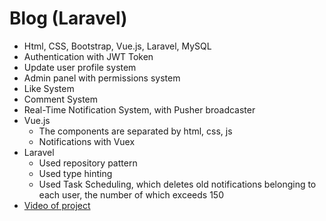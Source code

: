 <div class="blog ">
  <h1>Blog (Laravel)</h1>
  <ul>
    <li>Html, CSS, Bootstrap, Vue.js, Laravel, MySQL</li>
    <li>Authentication with JWT Token</li>
    <li>Update user profile system</li>
    <li>Admin panel with permissions system</li>
    <li>Like System</li>
    <li>Comment System</li>
    <li>Real-Time Notification System, with Pusher broadcaster</li>
    <li>
        Vue.js
        <ul>
            <li>The components are separated by html, css, js</li>
            <li>Notifications with Vuex</li>
        </ul>
    </li>
    <li>
        Laravel
        <ul>
            <li>Used repository pattern</li>
            <li>Used type hinting</li>
            <li>Used Task Scheduling, which deletes old notifications belonging to each user, the
                number of which exceeds 150
            </li>
        </ul>
    </li>
    <li>
        <a href="https://drive.google.com/file/d/1zgykPo_9JIUqgMZ8z6boe4k2gDzR5_vi/view?usp=sharing">Video of project</a>
    </li>
  </ul>
</div>
